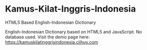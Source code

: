 # Kamus-Kilat-Inggris-Indonesia
HTML5 Based English-Indonesian Dictionary

English-Indonesian Dictionary based on HTML5 and JavaScript. No database used.
Visit the demo page here: https://kamuskilatinggrisindonesia.ciihuy.com
